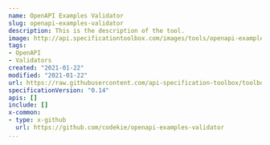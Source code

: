 ```yaml
---
name: OpenAPI Examples Validator
slug: openapi-examples-validator
description: This is the description of the tool.
image: http://api.specificationtoolbox.com/images/tools/openapi-examples-validator.png
tags:
- OpenAPI
- Validators
created: "2021-01-22"
modified: "2021-01-22"
url: https://raw.githubusercontent.com/api-specification-toolbox/toolbox/main/_tools/openapi-examples-validator.md
specificationVersion: "0.14"
apis: []
include: []
x-common:
- type: x-github
  url: https://github.com/codekie/openapi-examples-validator
...
```

